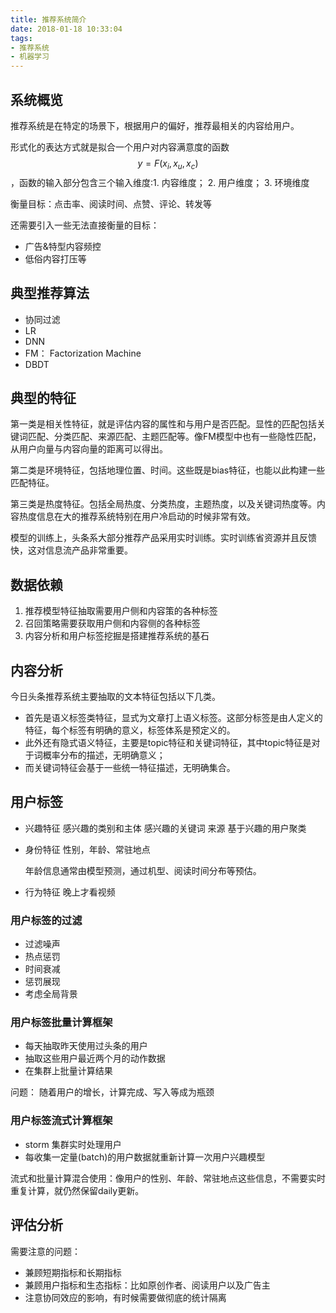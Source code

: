 ```yaml
---
title: 推荐系统简介
date: 2018-01-18 10:33:04
tags:
- 推荐系统
- 机器学习
---
```


## 系统概览

推荐系统是在特定的场景下，根据用户的偏好，推荐最相关的内容给用户。

形式化的表达方式就是拟合一个用户对内容满意度的函数$$y = F(x_i, x_u, x_c)$$，函数的输入部分包含三个输入维度:1. 内容维度； 2. 用户维度； 3. 环境维度

衡量目标：点击率、阅读时间、点赞、评论、转发等

还需要引入一些无法直接衡量的目标：
* 广告&特型内容频控
* 低俗内容打压等

## 典型推荐算法
* 协同过滤
* LR
* DNN
* FM： Factorization Machine
* DBDT

## 典型的特征
第一类是相关性特征，就是评估内容的属性和与用户是否匹配。显性的匹配包括关键词匹配、分类匹配、来源匹配、主题匹配等。像FM模型中也有一些隐性匹配，从用户向量与内容向量的距离可以得出。

第二类是环境特征，包括地理位置、时间。这些既是bias特征，也能以此构建一些匹配特征。

第三类是热度特征。包括全局热度、分类热度，主题热度，以及关键词热度等。内容热度信息在大的推荐系统特别在用户冷启动的时候非常有效。


模型的训练上，头条系大部分推荐产品采用实时训练。实时训练省资源并且反馈快，这对信息流产品非常重要。


## 数据依赖
1. 推荐模型特征抽取需要用户侧和内容策的各种标签
2. 召回策略需要获取用户侧和内容侧的各种标签
3. 内容分析和用户标签挖掘是搭建推荐系统的基石


## 内容分析

今日头条推荐系统主要抽取的文本特征包括以下几类。

* 首先是语义标签类特征，显式为文章打上语义标签。这部分标签是由人定义的特征，每个标签有明确的意义，标签体系是预定义的。
* 此外还有隐式语义特征，主要是topic特征和关键词特征，其中topic特征是对于词概率分布的描述，无明确意义；
* 而关键词特征会基于一些统一特征描述，无明确集合。


## 用户标签
* 兴趣特征
    感兴趣的类别和主体
    感兴趣的关键词
    来源
    基于兴趣的用户聚类

* 身份特征
    性别，年龄、常驻地点

    年龄信息通常由模型预测，通过机型、阅读时间分布等预估。
* 行为特征
    晚上才看视频

### 用户标签的过滤
* 过滤噪声
* 热点惩罚
* 时间衰减
* 惩罚展现
* 考虑全局背景

### 用户标签批量计算框架
* 每天抽取昨天使用过头条的用户
* 抽取这些用户最近两个月的动作数据
* 在集群上批量计算结果

问题： 随着用户的增长，计算完成、写入等成为瓶颈

### 用户标签流式计算框架
* storm 集群实时处理用户
* 每收集一定量(batch)的用户数据就重新计算一次用户兴趣模型


流式和批量计算混合使用：像用户的性别、年龄、常驻地点这些信息，不需要实时重复计算，就仍然保留daily更新。


## 评估分析
需要注意的问题：
* 兼顾短期指标和长期指标
* 兼顾用户指标和生态指标：比如原创作者、阅读用户以及广告主
* 注意协同效应的影响，有时候需要做彻底的统计隔离
